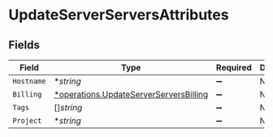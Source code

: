 # UpdateServerServersAttributes


## Fields

| Field                                                                                           | Type                                                                                            | Required                                                                                        | Description                                                                                     |
| ----------------------------------------------------------------------------------------------- | ----------------------------------------------------------------------------------------------- | ----------------------------------------------------------------------------------------------- | ----------------------------------------------------------------------------------------------- |
| `Hostname`                                                                                      | **string*                                                                                       | :heavy_minus_sign:                                                                              | N/A                                                                                             |
| `Billing`                                                                                       | [*operations.UpdateServerServersBilling](../../models/operations/updateserverserversbilling.md) | :heavy_minus_sign:                                                                              | N/A                                                                                             |
| `Tags`                                                                                          | []*string*                                                                                      | :heavy_minus_sign:                                                                              | N/A                                                                                             |
| `Project`                                                                                       | **string*                                                                                       | :heavy_minus_sign:                                                                              | N/A                                                                                             |
